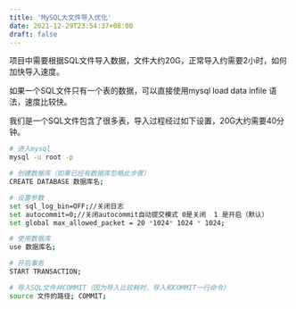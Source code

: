 ```yaml
---
title: 'MySQL大文件导入优化'
date: 2021-12-29T23:54:37+08:00
draft: false
---
```


项目中需要根据SQL文件导入数据，文件大约20G，正常导入约需要2小时，如何加快导入速度。

如果一个SQL文件只有一个表的数据，可以直接使用mysql load data infile 语法，速度比较快。

我们是一个SQL文件包含了很多表，导入过程经过如下设置，20G大约需要40分钟。

```bash
# 进入mysql
mysql -u root -p

# 创建数据库（如果已经有数据库忽略此步骤）
CREATE DATABASE 数据库名;

# 设置参数
set sql_log_bin=OFF;//关闭日志
set autocommit=0;//关闭autocommit自动提交模式 0是关闭  1 是开启（默认）
set global max_allowed_packet = 20 *1024* 1024 * 1024;

# 使用数据库
use 数据库名;

# 开启事务
START TRANSACTION;

# 导入SQL文件并COMMIT（因为导入比较耗时，导入和COMMIT一行命令）
source 文件的路径; COMMIT;

```
